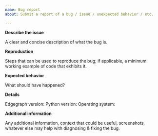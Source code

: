 ```yaml
---
name: Bug report
about: Submit a report of a bug / issue / unexpected behavior / etc.

---
```


**Describe the issue**

A clear and concise description of what the bug is.

**Reproduction**

Steps that can be used to reproduce the bug; if applicable, a minimum working
example of code that exhibits it.

**Expected behavior**

What should have happened?

**Details**

Edgegraph version:
Python version:
Operating system:

**Additional information**

Any additional information, context that could be useful, screenshots, whatever
else may help with diagnosing & fixing the bug.

